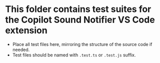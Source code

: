 # This folder contains test suites for the Copilot Sound Notifier VS Code extension

- Place all test files here, mirroring the structure of the source code if needed.
- Test files should be named with `.test.ts` or `.test.js` suffix.
